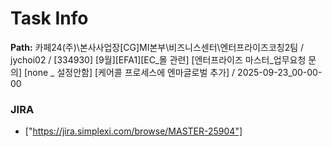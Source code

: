 # Task Info

**Path:** 카페24(주)\본사사업장\[CG]MI본부\비즈니스센터\엔터프라이즈코칭2팀 / jychoi02 / [334930] [9월][EFA1][EC_몰 관련] [엔터프라이즈 마스터_업무요청 문의] [none _ 설정안함] [케어콜 프로세스에 엔마글로벌 추가] / 2025-09-23_00-00-00

### JIRA
- ["https://jira.simplexi.com/browse/MASTER-25904"]

